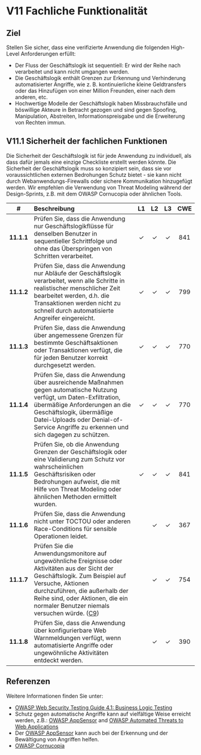 # V11 Fachliche Funktionalität

## Ziel

Stellen Sie sicher, dass eine verifizierte Anwendung die folgenden High-Level Anforderungen erfüllt:
 
* Der Fluss der Geschäftslogik ist sequentiell: Er wird der Reihe nach verarbeitet und kann nicht umgangen werden.
* Die Geschäftslogik enthält Grenzen zur Erkennung und Verhinderung automatisierter Angriffe, wie z. B. kontinuierliche kleine Geldtransfers oder das Hinzufügen von einer Million Freunden, einer nach dem anderen, etc.
* Hochwertige Modelle der Geschäftslogik haben Missbrauchsfälle und böswillige Akteure in Betracht gezogen und sind gegen Spoofing, Manipulation, Abstreiten, Informationspreisgabe und die Erweiterung von Rechten immun.
           
## V11.1 Sicherheit der fachlichen Funktionen

Die Sicherheit der Geschäftslogik ist für jede Anwendung zu individuell, als dass dafür jemals eine einzige Checkliste erstellt werden könnte. Die Sicherheit der Geschäftslogik muss so konzipiert sein, dass sie vor voraussichtlichen externen Bedrohungen Schutz bietet - sie kann nicht durch Webanwendungs-Firewalls oder sichere Kommunikation hinzugefügt werden. Wir empfehlen die Verwendung von Threat Modeling während der Design-Sprints, z.B. mit dem OWASP Cornucopia oder ähnlichen Tools.

| # | Beschreibung | L1 | L2 | L3 | CWE |
| :---: | :--- | :---: | :---:| :---: | :---: |
| **11.1.1** | Prüfen Sie, dass die Anwendung nur Geschäftslogikflüsse für denselben Benutzer in sequentieller Schrittfolge und ohne das Überspringen von Schritten verarbeitet.| ✓ | ✓ | ✓ | 841 |
| **11.1.2** | Prüfen Sie, dass die Anwendung nur Abläufe der Geschäftslogik verarbeitet, wenn alle Schritte in realistischer menschlicher Zeit bearbeitet werden, d.h. die Transaktionen werden nicht zu schnell durch automatisierte Angreifer eingereicht.| ✓ | ✓ | ✓ | 799 |
| **11.1.3** | Prüfen Sie, dass die Anwendung über angemessene Grenzen für bestimmte Geschäftsaktionen oder Transaktionen verfügt, die für jeden Benutzer korrekt durchgesetzt werden. | ✓ | ✓ | ✓ | 770 |
| **11.1.4** | Prüfen Sie, dass die Anwendung über ausreichende Maßnahmen gegen automatische Nutzung verfügt, um Daten-Exfiltration, übermäßige Anforderungen an die Geschäftslogik, übermäßige Datei-Uploads oder Denial-of-Service Angriffe zu erkennen und sich dagegen zu schützen. | ✓ | ✓ | ✓ | 770 |
| **11.1.5** | Prüfen Sie, ob die Anwendung Grenzen der Geschäftslogik oder eine Validierung zum Schutz vor wahrscheinlichen Geschäftsrisiken oder Bedrohungen aufweist, die mit Hilfe von Threat Modeling oder ähnlichen Methoden ermittelt wurden. | ✓ | ✓ | ✓ | 841 |
| **11.1.6** | Prüfen Sie, dass die Anwendung nicht unter TOCTOU oder anderen Race-Conditions für sensible Operationen leidet. | | ✓ | ✓ | 367 |
| **11.1.7** | Prüfen Sie die Anwendungsmonitore auf ungewöhnliche Ereignisse oder Aktivitäten aus der Sicht der Geschäftslogik. Zum Beispiel auf Versuche, Aktionen durchzuführen, die außerhalb der Reihe sind, oder Aktionen, die ein normaler Benutzer niemals versuchen würde. ([C9](https://owasp.org/www-project-proactive-controls/#div-numbering)) | | ✓ | ✓ | 754 |
| **11.1.8** | Prüfen Sie, dass die Anwendung über konfigurierbare Web Warnmeldungen verfügt, wenn automatisierte Angriffe oder ungewöhnliche Aktivitäten entdeckt werden. | | ✓ | ✓ | 390 |

## Referenzen

Weitere Informationen finden Sie unter:

* [OWASP Web Security Testing Guide 4.1: Business Logic Testing](https://owasp.org/www-project-web-security-testing-guide/v41/4-Web_Application_Security_Testing/10-Business_Logic_Testing/README.html)
* Schutz gegen automatische Angriffe kann auf vielfältige Weise erreicht werden, z.B.: [OWASP AppSensor](https://github.com/jtmelton/appsensor) and [OWASP Automated Threats to Web Applications](https://owasp.org/www-project-automated-threats-to-web-applications/)
* Der [OWASP AppSensor](https://github.com/jtmelton/appsensor) kann auch bei der Erkennung und der Bewältigung von Angriffen helfen.
* [OWASP Cornucopia](https://owasp.org/www-project-cornucopia/)
